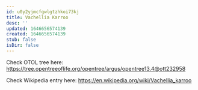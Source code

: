 ```yaml
---
id: u0y2yjmcfgwlgtzhkoi73kj
title: Vachellia Karroo
desc: ''
updated: 1646656574139
created: 1646656574139
stub: false
isDir: false
---
```

Check OTOL tree here: https://tree.opentreeoflife.org/opentree/argus/opentree13.4@ott232958


Check Wikipedia entry here: https://en.wikipedia.org/wiki/Vachellia_karroo
